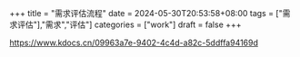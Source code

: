 +++
title = "需求评估流程"
date = 2024-05-30T20:53:58+08:00
tags = ["需求评估"],"需求","评估"]
categories = ["work"]
draft = false
+++

https://www.kdocs.cn/09963a7e-9402-4c4d-a82c-5ddffa94169d